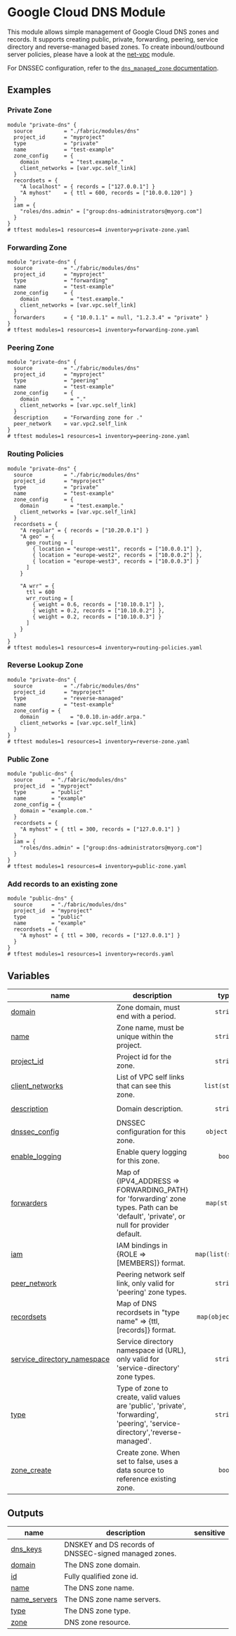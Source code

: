 # Google Cloud DNS Module

This module allows simple management of Google Cloud DNS zones and records. It supports creating public, private, forwarding, peering, service directory and reverse-managed based zones. To create inbound/outbound server policies, please have a look at the [net-vpc](../net-vpc/README.md) module.

For DNSSEC configuration, refer to the [`dns_managed_zone` documentation](https://registry.terraform.io/providers/hashicorp/google/latest/docs/resources/dns_managed_zone#dnssec_config).

## Examples

### Private Zone

```hcl
module "private-dns" {
  source          = "./fabric/modules/dns"
  project_id      = "myproject"
  type            = "private"
  name            = "test-example"
  zone_config     = {
    domain          = "test.example."
    client_networks = [var.vpc.self_link]
  }
  recordsets = {
    "A localhost" = { records = ["127.0.0.1"] }
    "A myhost"    = { ttl = 600, records = ["10.0.0.120"] }
  }
  iam = {
    "roles/dns.admin" = ["group:dns-administrators@myorg.com"]
  }
}
# tftest modules=1 resources=4 inventory=private-zone.yaml
```

### Forwarding Zone

```hcl
module "private-dns" {
  source          = "./fabric/modules/dns"
  project_id      = "myproject"
  type            = "forwarding"
  name            = "test-example"
  zone_config     = {
    domain          = "test.example."
    client_networks = [var.vpc.self_link]
  }
  forwarders      = { "10.0.1.1" = null, "1.2.3.4" = "private" }
}
# tftest modules=1 resources=1 inventory=forwarding-zone.yaml
```

### Peering Zone

```hcl
module "private-dns" {
  source          = "./fabric/modules/dns"
  project_id      = "myproject"
  type            = "peering"
  name            = "test-example"
  zone_config     = {
    domain          = "."
    client_networks = [var.vpc.self_link]
  }
  description     = "Forwarding zone for ."
  peer_network    = var.vpc2.self_link
}
# tftest modules=1 resources=1 inventory=peering-zone.yaml
```

### Routing Policies

```hcl
module "private-dns" {
  source          = "./fabric/modules/dns"
  project_id      = "myproject"
  type            = "private"
  name            = "test-example"
  zone_config     = {
    domain          = "test.example."
    client_networks = [var.vpc.self_link]
  }
  recordsets = {
    "A regular" = { records = ["10.20.0.1"] }
    "A geo" = {
      geo_routing = [
        { location = "europe-west1", records = ["10.0.0.1"] },
        { location = "europe-west2", records = ["10.0.0.2"] },
        { location = "europe-west3", records = ["10.0.0.3"] }
      ]
    }

    "A wrr" = {
      ttl = 600
      wrr_routing = [
        { weight = 0.6, records = ["10.10.0.1"] },
        { weight = 0.2, records = ["10.10.0.2"] },
        { weight = 0.2, records = ["10.10.0.3"] }
      ]
    }
  }
}
# tftest modules=1 resources=4 inventory=routing-policies.yaml
```

### Reverse Lookup Zone

```hcl
module "private-dns" {
  source          = "./fabric/modules/dns"
  project_id      = "myproject"
  type            = "reverse-managed"
  name            = "test-example"
  zone_config = {
    domain          = "0.0.10.in-addr.arpa."
    client_networks = [var.vpc.self_link]
  }
}
# tftest modules=1 resources=1 inventory=reverse-zone.yaml
```

### Public Zone

```hcl
module "public-dns" {
  source      = "./fabric/modules/dns"
  project_id  = "myproject"
  type        = "public"
  name        = "example"
  zone_config = {
    domain = "example.com."
  }
  recordsets = {
    "A myhost" = { ttl = 300, records = ["127.0.0.1"] }
  }
  iam = {
    "roles/dns.admin" = ["group:dns-administrators@myorg.com"]
  }
}
# tftest modules=1 resources=4 inventory=public-zone.yaml
```

### Add records to an existing zone

```hcl
module "public-dns" {
  source      = "./fabric/modules/dns"
  project_id  = "myproject"
  type        = "public"
  name        = "example"
  recordsets = {
    "A myhost" = { ttl = 300, records = ["127.0.0.1"] }
  }
}
# tftest modules=1 resources=1 inventory=records.yaml
```

<!-- BEGIN TFDOC -->

## Variables

| name | description | type | required | default |
|---|---|:---:|:---:|:---:|
| [domain](variables.tf#L54) | Zone domain, must end with a period. | <code>string</code> | ✓ |  |
| [name](variables.tf#L78) | Zone name, must be unique within the project. | <code>string</code> | ✓ |  |
| [project_id](variables.tf#L89) | Project id for the zone. | <code>string</code> | ✓ |  |
| [client_networks](variables.tf#L21) | List of VPC self links that can see this zone. | <code>list&#40;string&#41;</code> |  | <code>&#91;&#93;</code> |
| [description](variables.tf#L28) | Domain description. | <code>string</code> |  | <code>&#34;Terraform managed.&#34;</code> |
| [dnssec_config](variables.tf#L34) | DNSSEC configuration for this zone. | <code title="object&#40;&#123;&#10;  non_existence &#61; optional&#40;string, &#34;nsec3&#34;&#41;&#10;  state         &#61; string&#10;  key_signing_key &#61; optional&#40;object&#40;&#10;    &#123; algorithm &#61; string, key_length &#61; number &#125;&#41;,&#10;    &#123; algorithm &#61; &#34;rsasha256&#34;, key_length &#61; 2048 &#125;&#10;  &#41;&#10;  zone_signing_key &#61; optional&#40;object&#40;&#10;    &#123; algorithm &#61; string, key_length &#61; number &#125;&#41;,&#10;    &#123; algorithm &#61; &#34;rsasha256&#34;, key_length &#61; 1024 &#125;&#10;  &#41;&#10;&#125;&#41;">object&#40;&#123;&#8230;&#125;&#41;</code> |  | <code title="&#123;&#10;  state &#61; &#34;off&#34;&#10;&#125;">&#123;&#8230;&#125;</code> |
| [enable_logging](variables.tf#L59) | Enable query logging for this zone. | <code>bool</code> |  | <code>false</code> |
| [forwarders](variables.tf#L66) | Map of {IPV4_ADDRESS => FORWARDING_PATH} for 'forwarding' zone types. Path can be 'default', 'private', or null for provider default. | <code>map&#40;string&#41;</code> |  | <code>&#123;&#125;</code> |
| [iam](variables.tf#L72) | IAM bindings in {ROLE => [MEMBERS]} format. | <code>map&#40;list&#40;string&#41;&#41;</code> |  | <code>null</code> |
| [peer_network](variables.tf#L83) | Peering network self link, only valid for 'peering' zone types. | <code>string</code> |  | <code>null</code> |
| [recordsets](variables.tf#L94) | Map of DNS recordsets in \"type name\" => {ttl, [records]} format. | <code title="map&#40;object&#40;&#123;&#10;  ttl     &#61; optional&#40;number, 300&#41;&#10;  records &#61; optional&#40;list&#40;string&#41;&#41;&#10;  geo_routing &#61; optional&#40;list&#40;object&#40;&#123;&#10;    location &#61; string&#10;    records  &#61; list&#40;string&#41;&#10;  &#125;&#41;&#41;&#41;&#10;  wrr_routing &#61; optional&#40;list&#40;object&#40;&#123;&#10;    weight  &#61; number&#10;    records &#61; list&#40;string&#41;&#10;  &#125;&#41;&#41;&#41;&#10;&#125;&#41;&#41;">map&#40;object&#40;&#123;&#8230;&#125;&#41;&#41;</code> |  | <code>&#123;&#125;</code> |
| [service_directory_namespace](variables.tf#L129) | Service directory namespace id (URL), only valid for 'service-directory' zone types. | <code>string</code> |  | <code>null</code> |
| [type](variables.tf#L135) | Type of zone to create, valid values are 'public', 'private', 'forwarding', 'peering', 'service-directory','reverse-managed'. | <code>string</code> |  | <code>&#34;private&#34;</code> |
| [zone_create](variables.tf#L145) | Create zone. When set to false, uses a data source to reference existing zone. | <code>bool</code> |  | <code>true</code> |

## Outputs

| name | description | sensitive |
|---|---|:---:|
| [dns_keys](outputs.tf#L17) | DNSKEY and DS records of DNSSEC-signed managed zones. |  |
| [domain](outputs.tf#L22) | The DNS zone domain. |  |
| [id](outputs.tf#L27) | Fully qualified zone id. |  |
| [name](outputs.tf#L32) | The DNS zone name. |  |
| [name_servers](outputs.tf#L37) | The DNS zone name servers. |  |
| [type](outputs.tf#L42) | The DNS zone type. |  |
| [zone](outputs.tf#L47) | DNS zone resource. |  |

<!-- END TFDOC -->
